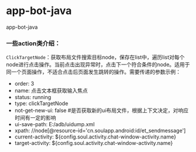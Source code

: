 # app-bot-java
app-bot-java
### 一些action类介绍：
`ClickTargetNode`：获取布局文件搜索目标node，保存在list中，遍历list对每个node进行点击操作。当前点击出现异常时，点击下一个符合条件的node。适用于同一个页面操作，不适合点击后页面发生跳转的操作。需要传递的参数示例：
- order: 3
- name: 点击文本框获取输入焦点
- status: running
- type: clickTargetNode
- not-get-new-ui: false #是否获取新的ui布局文件，根据上下文决定，对响应时间有一定的影响
- ui-save-path: E:/adb/uidump.xml
- xpath: //node[@resource-id='cn.soulapp.android:id/et_sendmessage']
- current-activity: ${config.soul.activity.chat-window-activity.name}
- target-activity: ${config.soul.activity.chat-window-activity.name}

